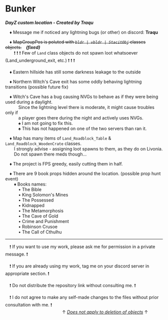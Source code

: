 # Bunker
***DayZ custom location - Created by Traqu***

&emsp;♦ Message me if noticed any lightning bugs (or other) on discord: **Traqu**  
  
&emsp;♦ ~~MapGroupPos is poluted with _`bldr | vbldr | StacitObj`_ classes objects.~~&emsp;**_(fixed)_**  
&emsp;&emsp;❗ ❗ ❗ Few of `Land` class objects do not spawn loot whatsoever (Land_underground_exit, etc.) ❗ ❗ ❗  
  
&emsp;♦ Eastern hillside has still some darkness leakage to the outside  

&emsp;♦ Northern Witch's Cave exit has some oddly behaving lightning transitions (possible future fix)  

&emsp;♦ Witch's Cave has a bug causing NVGs to behave as if they were being used during a daylight.  
&emsp;&emsp;&emsp;Since the lightning level there is moderate, it might cause troubles only if  
&emsp;&emsp;&emsp;a player goes there during the night and actively uses NVGs.   
&emsp;&emsp;&emsp;♠ I am not going to fix this.  
&emsp;&emsp;&emsp;♠ This has not happened on one of the two servers than ran it.  

&emsp;♦ Map has many items of `Land_Roadblock_Table` & `Land_Roadblock_WoodenCrate` classes.  
&emsp;&emsp;I strongly advise - assigning loot spawns to them, as they do on Livonia.  
&emsp;&emsp;Do not spawn there meds though...  

&emsp;♦ The project is FPS greedy, easily cutting them in half.  

&emsp;♦ There are 9 book props hidden around the location. (possible prop hunt event)  
&emsp;&emsp;♦ Books names:  
&emsp;&emsp;&emsp;• The Bible  
&emsp;&emsp;&emsp;• King Solomon's Mines  
&emsp;&emsp;&emsp;• The Possessed  
&emsp;&emsp;&emsp;• Kidnapped  
&emsp;&emsp;&emsp;• The Metamorphosis  
&emsp;&emsp;&emsp;• The Cave of Gold  
&emsp;&emsp;&emsp;• Crime and Punishment  
&emsp;&emsp;&emsp;• Robinson Crusoe  
&emsp;&emsp;&emsp;• The Call of Cthulhu

_______________________________________________________________________________________________________________  

&emsp;❗ If you want to use my work, please ask me for permission in a private message. ❗  

&emsp;❗ If you are already using my work, tag me on your discord server in appropriate section. ❗  

&emsp;❗ Do not distribute the repository link without consulting me. ❗  

&emsp;❗ I do not agree to make any self-made changes to the files without prior consultation with me. ❗  
&emsp;&emsp;&emsp;&emsp;&emsp;&emsp;&emsp;&emsp;&emsp;&emsp;&emsp;&emsp;&emsp;↑ <ins>_Does not apply to deletion of objects_</ins> ↑
